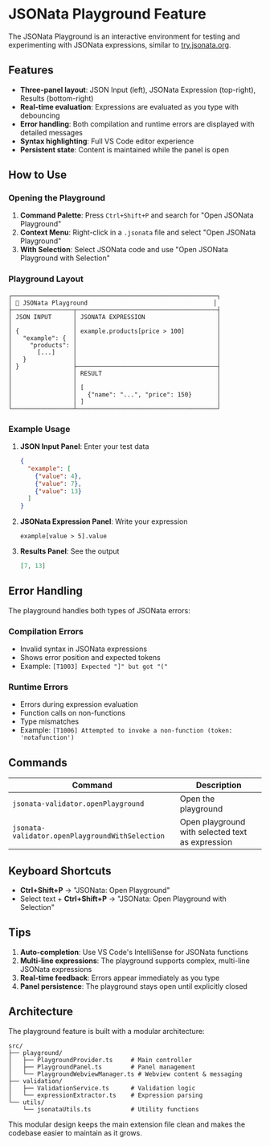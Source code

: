 # JSONata Playground Feature

The JSONata Playground is an interactive environment for testing and experimenting with JSONata expressions, similar to [try.jsonata.org](https://try.jsonata.org).

## Features

- **Three-panel layout**: JSON Input (left), JSONata Expression (top-right), Results (bottom-right)
- **Real-time evaluation**: Expressions are evaluated as you type with debouncing
- **Error handling**: Both compilation and runtime errors are displayed with detailed messages
- **Syntax highlighting**: Full VS Code editor experience
- **Persistent state**: Content is maintained while the panel is open

## How to Use

### Opening the Playground

1. **Command Palette**: Press `Ctrl+Shift+P` and search for "Open JSONata Playground"
2. **Context Menu**: Right-click in a `.jsonata` file and select "Open JSONata Playground"
3. **With Selection**: Select JSONata code and use "Open JSONata Playground with Selection"

### Playground Layout

```
┌─────────────────────────────────────────────────────────┐
│ 🧪 JSONata Playground                                   │
├─────────────────┬───────────────────────────────────────┤
│ JSON INPUT      │ JSONATA EXPRESSION                    │
│                 │                                       │
│ {               │ example.products[price > 100]         │
│   "example": {  │                                       │
│     "products": │                                       │
│       [...]     │                                       │
│   }             │                                       │
│ }               ├───────────────────────────────────────┤
│                 │ RESULT                                │
│                 │                                       │
│                 │ [                                     │
│                 │   {"name": "...", "price": 150}       │
│                 │ ]                                     │
└─────────────────┴───────────────────────────────────────┘
```

### Example Usage

1. **JSON Input Panel**: Enter your test data
   ```json
   {
     "example": [
       {"value": 4},
       {"value": 7},
       {"value": 13}
     ]
   }
   ```

2. **JSONata Expression Panel**: Write your expression
   ```jsonata
   example[value > 5].value
   ```

3. **Results Panel**: See the output
   ```json
   [7, 13]
   ```

## Error Handling

The playground handles both types of JSONata errors:

### Compilation Errors
- Invalid syntax in JSONata expressions
- Shows error position and expected tokens
- Example: `[T1003] Expected "]" but got "("`

### Runtime Errors
- Errors during expression evaluation
- Function calls on non-functions
- Type mismatches
- Example: `[T1006] Attempted to invoke a non-function (token: 'notafunction')`

## Commands

| Command | Description |
|---------|-------------|
| `jsonata-validator.openPlayground` | Open the playground |
| `jsonata-validator.openPlaygroundWithSelection` | Open playground with selected text as expression |

## Keyboard Shortcuts

- **Ctrl+Shift+P** → "JSONata: Open Playground"
- Select text + **Ctrl+Shift+P** → "JSONata: Open Playground with Selection"

## Tips

1. **Auto-completion**: Use VS Code's IntelliSense for JSONata functions
2. **Multi-line expressions**: The playground supports complex, multi-line JSONata expressions
3. **Real-time feedback**: Errors appear immediately as you type
4. **Panel persistence**: The playground stays open until explicitly closed

## Architecture

The playground feature is built with a modular architecture:

```
src/
├── playground/
│   ├── PlaygroundProvider.ts     # Main controller
│   ├── PlaygroundPanel.ts        # Panel management
│   └── PlaygroundWebviewManager.ts # Webview content & messaging
├── validation/
│   ├── ValidationService.ts      # Validation logic
│   └── expressionExtractor.ts    # Expression parsing
└── utils/
    └── jsonataUtils.ts           # Utility functions
```

This modular design keeps the main extension file clean and makes the codebase easier to maintain as it grows.
